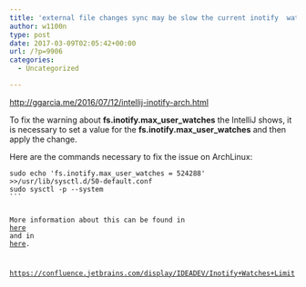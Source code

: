 ```yaml
---
title: 'external file changes sync may be slow the current inotify  watch limit is too low'
author: w1100n
type: post
date: 2017-03-09T02:05:42+00:00
url: /?p=9906
categories:
  - Uncategorized

---
```

http://ggarcia.me/2016/07/12/intellij-inotify-arch.html

To fix the warning about **fs.inotify.max_user_watches** the IntelliJ shows, it is necessary to set a value for the **fs.inotify.max_user_watches** and then apply the change.

Here are the commands necessary to fix the issue on ArchLinux:

<div class="language-shell highlighter-rouge">
  <pre class="highlight"><code>sudo <span class="nb">echo <span class="s1">'fs.inotify.max_user_watches = 524288' >>/usr/lib/sysctl.d/50-default.conf
sudo sysctl -p --system
```

More information about this can be found in <a href="https://confluence.jetbrains.com/display/IDEADEV/Inotify+Watches+Limit" target="_blank" rel="noopener noreferrer">here</a> and in <a href="https://bbs.archlinux.org/viewtopic.php?id=193020" target="_blank" rel="noopener noreferrer">here</a>.


https://confluence.jetbrains.com/display/IDEADEV/Inotify+Watches+Limit